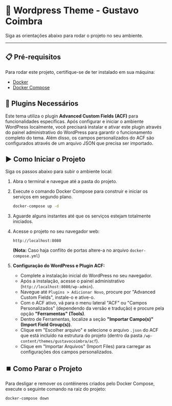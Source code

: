 # 🚀 Wordpress Theme - Gustavo Coimbra

Siga as orientações abaixo para rodar o projeto no seu ambiente.

---

## 📋 Pré-requisitos

Para rodar este projeto, certifique-se de ter instalado em sua máquina:

* [Docker](https://www.docker.com/get-started/)
* [Docker Compose](https://docs.docker.com/compose/install/)

## 🧩 Plugins Necessários

Este tema utiliza o plugin **Advanced Custom Fields (ACF)** para funcionalidades específicas. Após configurar e iniciar o ambiente WordPress localmente, você precisará instalar e ativar este plugin através do painel administrativo do WordPress para garantir o funcionamento completo do tema. Além disso, os campos personalizados do ACF são configurados através de um arquivo JSON que precisa ser importado.

## ▶️ Como Iniciar o Projeto

Siga os passos abaixo para subir o ambiente local:

1.  Abra o terminal e navegue até a pasta do projeto.

2.  Execute o comando Docker Compose para construir e iniciar os serviços em segundo plano.
    ```bash
    docker-compose up -d
    ```
3.  Aguarde alguns instantes até que os serviços estejam totalmente iniciados.
4.  Acesse o projeto no seu navegador web:
    ```
    http://localhost:8080
    ```
    **(Nota:** Caso haja conflito de portas altere-a no arquivo `docker-compose.yml`)

5.  **Configuração do WordPress e Plugin ACF:**
    * Complete a instalação inicial do WordPress no seu navegador.
    * Após a instalação, acesse o painel administrativo (`http://localhost:8080/wp-admin`).
    * Navegue até `Plugins > Adicionar Novo`, procure por "Advanced Custom Fields", instale-o e ative-o.
    * Com o ACF ativo, vá para o menu lateral "ACF" ou "Campos Personalizados" (dependendo da versão e tradução) e procure pela opção **"Ferramentas" (Tools)**.
    * Dentro de Ferramentas, localize a seção **"Importar Campo(s)" (Import Field Group(s))**.
    * Clique em "Escolher arquivo" e selecione o arquivo `.json` do ACF que está incluído na estrutura do projeto (dentro da pasta `/wp-content/themes/gustavocoimbra/acf`).
    * Clique em "Importar Arquivos" (Import Files) para carregar as configurações dos campos personalizados.

## ⏹️ Como Parar o Projeto

Para desligar e remover os contêineres criados pelo Docker Compose, execute o seguinte comando na raiz do projeto:

```bash
docker-compose down
